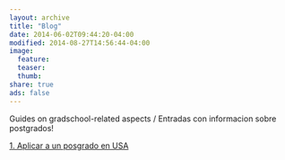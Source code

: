 ```yaml
---
layout: archive
title: "Blog"
date: 2014-06-02T09:44:20-04:00
modified: 2014-08-27T14:56:44-04:00
image:
  feature:
  teaser:
  thumb:
share: true
ads: false
---
```


Guides on gradschool-related aspects / Entradas con informacion sobre postgrados!

[1. Aplicar a un posgrado en USA](A.AppGradSc.md)



 
